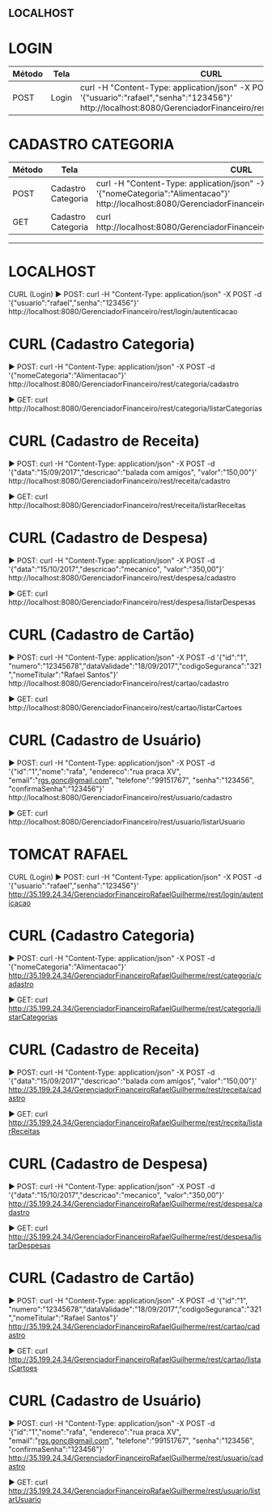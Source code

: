## LOCALHOST

# LOGIN
|Método |Tela| CURL | Testado
|------ |------ | ------ | ------ |
|POST|Login|curl -H "Content-Type: application/json" -X POST -d '{"usuario":"rafael","senha":"123456"}' http://localhost:8080/GerenciadorFinanceiro/rest/login/autenticacao| OK

# CADASTRO CATEGORIA
|Método |Tela| CURL | Testado
|------ |------ | ------ | ------ |
|POST|Cadastro Categoria|curl -H "Content-Type: application/json" -X POST -d '{"nomeCategoria":"Alimentacao"}' http://localhost:8080/GerenciadorFinanceiro/rest/categoria/cadastro| OK
|GET|Cadastro Categoria|curl http://localhost:8080/GerenciadorFinanceiro/rest/categoria/listarCategorias| OK

---------------------
# LOCALHOST

CURL (Login)
► POST: curl -H "Content-Type: application/json" -X POST -d '{"usuario":"rafael","senha":"123456"}' http://localhost:8080/GerenciadorFinanceiro/rest/login/autenticacao

# CURL (Cadastro Categoria)
► POST: curl -H "Content-Type: application/json" -X POST -d '{"nomeCategoria":"Alimentacao"}' http://localhost:8080/GerenciadorFinanceiro/rest/categoria/cadastro

► GET: curl http://localhost:8080/GerenciadorFinanceiro/rest/categoria/listarCategorias

# CURL (Cadastro de Receita)
► POST: curl -H "Content-Type: application/json" -X POST -d '{"data":"15/09/2017","descricao":"balada com amigos", "valor":"150,00"}' http://localhost:8080/GerenciadorFinanceiro/rest/receita/cadastro

► GET: curl http://localhost:8080/GerenciadorFinanceiro/rest/receita/listarReceitas

# CURL (Cadastro de Despesa)
► POST: curl -H "Content-Type: application/json" -X POST -d '{"data":"15/10/2017","descricao":"mecanico", "valor":"350,00"}' http://localhost:8080/GerenciadorFinanceiro/rest/despesa/cadastro

► GET: curl http://localhost:8080/GerenciadorFinanceiro/rest/despesa/listarDespesas

# CURL (Cadastro de Cartão)
► POST: curl -H "Content-Type: application/json" -X POST -d '{"id":"1", "numero":"12345678","dataValidade":"18/09/2017","codigoSeguranca":"321","nomeTitular":"Rafael Santos"}' http://localhost:8080/GerenciadorFinanceiro/rest/cartao/cadastro

► GET: curl http://localhost:8080/GerenciadorFinanceiro/rest/cartao/listarCartoes

# CURL (Cadastro de Usuário)
► POST: curl -H "Content-Type: application/json" -X POST -d '{"id":"1","nome":"rafa", "endereco":"rua praca XV", "email":"rgs.gonc@gmail.com", "telefone":"99151767", "senha":"123456", "confirmaSenha":"123456"}' http://localhost:8080/GerenciadorFinanceiro/rest/usuario/cadastro

► GET: curl http://localhost:8080/GerenciadorFinanceiro/rest/usuario/listarUsuario 

# TOMCAT RAFAEL

CURL (Login)
► POST: curl -H "Content-Type: application/json" -X POST -d '{"usuario":"rafael","senha":"123456"}' http://35.199.24.34/GerenciadorFinanceiroRafaelGuilherme/rest/login/autenticacao

# CURL (Cadastro Categoria)
► POST: curl -H "Content-Type: application/json" -X POST -d '{"nomeCategoria":"Alimentacao"}' http://35.199.24.34/GerenciadorFinanceiroRafaelGuilherme/rest/categoria/cadastro

► GET: curl http://35.199.24.34/GerenciadorFinanceiroRafaelGuilherme/rest/categoria/listarCategorias

# CURL (Cadastro de Receita)
► POST: curl -H "Content-Type: application/json" -X POST -d '{"data":"15/09/2017","descricao":"balada com amigos", "valor":"150,00"}' http://35.199.24.34/GerenciadorFinanceiroRafaelGuilherme/rest/receita/cadastro

► GET: curl http://35.199.24.34/GerenciadorFinanceiroRafaelGuilherme/rest/receita/listarReceitas

# CURL (Cadastro de Despesa)
► POST: curl -H "Content-Type: application/json" -X POST -d '{"data":"15/10/2017","descricao":"mecanico", "valor":"350,00"}' http://35.199.24.34/GerenciadorFinanceiroRafaelGuilherme/rest/despesa/cadastro

► GET: curl http://35.199.24.34/GerenciadorFinanceiroRafaelGuilherme/rest/despesa/listarDespesas

# CURL (Cadastro de Cartão)
► POST: curl -H "Content-Type: application/json" -X POST -d '{"id":"1", "numero":"12345678","dataValidade":"18/09/2017","codigoSeguranca":"321","nomeTitular":"Rafael Santos"}' http://35.199.24.34/GerenciadorFinanceiroRafaelGuilherme/rest/cartao/cadastro

► GET: curl http://35.199.24.34/GerenciadorFinanceiroRafaelGuilherme/rest/cartao/listarCartoes

# CURL (Cadastro de Usuário)
► POST: curl -H "Content-Type: application/json" -X POST -d '{"id":"1","nome":"rafa", "endereco":"rua praca XV", "email":"rgs.gonc@gmail.com", "telefone":"99151767", "senha":"123456", "confirmaSenha":"123456"}' http://35.199.24.34/GerenciadorFinanceiroRafaelGuilherme/rest/usuario/cadastro

► GET: curl http://35.199.24.34/GerenciadorFinanceiroRafaelGuilherme/rest/usuario/listarUsuario 
